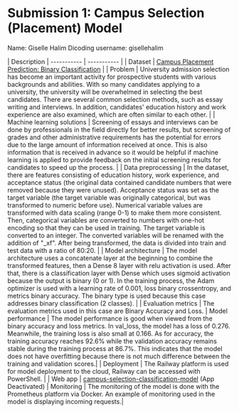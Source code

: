 # Submission 1: Campus Selection (Placement) Model
Name: Giselle Halim
Dicoding username: gisellehalim

| Description
| ----------- | ----------- |
| Dataset | [Campus Placement Prediction: Binary Classification](https://www.kaggle.com/datasets/meruvulikith/campus-selection-classification-dataset) |
| Problem | University admission selection has become an important activity for prospective students with various backgrounds and abilities. With so many candidates applying to a university, the university will be overwhelmed in selecting the best candidates. There are several common selection methods, such as essay writing and interviews. In addition, candidates' education history and work experience are also examined, which are often similar to each other. |
| Machine learning solutions | Screening of essays and interviews can be done by professionals in the field directly for better results, but screening of grades and other administrative requirements has the potential for errors due to the large amount of information received at once. This is also information that is received in advance so it would be helpful if machine learning is applied to provide feedback on the initial screening results for candidates to speed up the process. |
| Data preprocessing | In the dataset, there are features consisting of education history, work experience, and acceptance status (the original data contained candidate numbers that were removed because they were unused). Acceptance status was set as the target variable (the target variable was originally categorical, but was transformed to numeric before use). Numerical variable values are transformed with data scaling (range 0-1) to make them more consistent. Then, categorical variables are converted to numbers with one-hot encoding so that they can be used in training. The target variable is converted to an integer. The converted variables will be renamed with the addition of "_xf". After being transformed, the data is divided into train and test data with a ratio of 80:20. |
| Model architecture | The model architecture uses a concatenate layer at the beginning to combine the transformed features, then a Dense 8 layer with relu activation is used. After that, there is a classification layer with Dense which uses sigmoid activation because the output is binary (0 or 1). In the training process, the Adam optimizer is used with a learning rate of 0.001, loss binary crossentropy, and metrics binary accuracy. The binary type is used because this case addresses binary classification (2 classes). |
| Evaluation metrics | The evaluation metrics used in this case are Binary Accuracy and Loss.
| Model performance | The model performance is good when viewed from the binary accuracy and loss metrics. In val_loss, the model has a loss of 0.276. Meanwhile, the training loss is also small at 0.166. As for accuracy, the training accuracy reaches 92.6% while the validation accuracy remains stable during the training process at 86.7%. This indicates that the model does not have overfitting because there is not much difference between the training and validation scores.|
| Deployment | The Railway platform is used for model deployment to the cloud, Railway can be accessed with PowerShell. |
| Web app | [campus-selection-classification-model](https://campus-selection-classification-production.up.railway.app/v1/models/campus-selection-classification-model/metadata) (App Deactivated)
| Monitoring | The monitoring of the model is done with the Prometheus platform via Docker. An example of monitoring used in the model is displaying incoming requests.|
